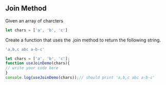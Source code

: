 ## Join Method

Given an array of charcters
```js
let chars = ['a', 'b', 'c']
```
Create a function that uses the .join method to return the following string.
```js
'a,b,c abc a-b-c'
```

```js
let chars = ['a', 'b', 'c'];
function useJoinDemo(chars){
// write your code here
}
console.log(useJoinDemo(chars));// should print 'a,b,c abc a-b-c'
```
